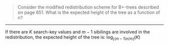 > Consider the modified redistribution scheme for B+-trees described on page 651. 
> What is the expected height of the tree as a function of n? 

--------------------------------

If there are $K$ search-key values and $m - 1$ sibilings are involved in the redistribution, 
the expected height of the tree is: $\log_{\lfloor (m-1)n/m \rfloor} (K)$